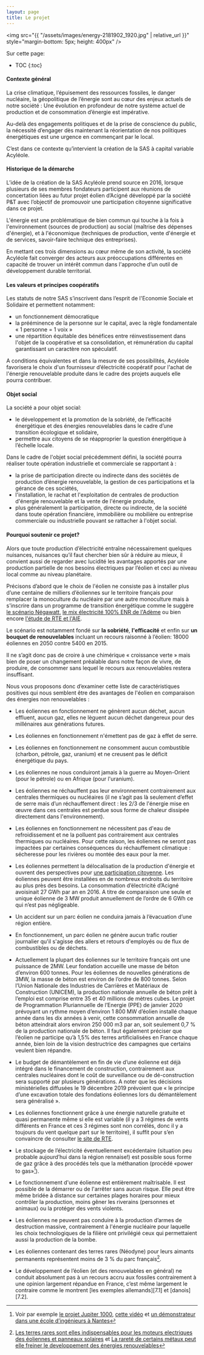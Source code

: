 ```yaml
---
layout: page
title: Le projet
---
```


<img src="{{ "/assets/images/energy-2181902_1920.jpg" | relative_url }}" 
     style="margin-bottom: 5px; height: 400px" />

Sur cette page:
* TOC
{:toc}

#### Contexte général

La crise climatique, l’épuisement des ressources fossiles, le danger nucléaire, la géopolitique de l’énergie sont au cœur des enjeux actuels de notre société : Une évolution en profondeur de notre système actuel de production et de consommation d’énergie est impérative.

Au-delà des engagements politiques et de la prise de conscience du public, la nécessité d’engager dès maintenant la réorientation de nos politiques énergétiques est une urgence en commençant par le local.

C’est dans ce contexte qu’intervient la création de la SAS à capital variable Acyléole.

#### Historique de la démarche

L’idée de la création de la SAS Acyléole prend source en 2016, lorsque plusieurs de ses membres fondateurs participent aux réunions de concertation liées au futur projet éolien d’Acigné développé par la société P&T avec l’objectif de promouvoir une participation citoyenne significative dans ce projet.

L'énergie est une problématique de bien commun qui touche à la fois à l'environnement (sources de production) au social (maîtrise des dépenses d'énergie), et à l'économique (techniques de production, vente d'énergie et de services, savoir-faire technique des entreprises).

En mettant ces trois dimensions au cœur même de son activité, la société Acyléole fait converger des acteurs aux préoccupations différentes en capacité de trouver un intérêt commun dans l'approche d’un outil de développement durable territorial.

#### Les valeurs et principes coopératifs

Les statuts de notre SAS s’inscrivent dans l’esprit de l'Economie Sociale et Solidaire et permettent notamment:

* un fonctionnement démocratique
* la prééminence de la personne sur le capital, avec la règle fondamentale « 1 personne = 1 voix »
* une répartition équitable des bénéfices entre réinvestissement dans l'objet de la coopérative et sa consolidation, et rémunération du capital garantissant un caractère non spéculatif.

A conditions équivalentes et dans la mesure de ses possibilités, Acyléole favorisera le choix d'un fournisseur d’électricité coopératif pour l'achat de l'énergie renouvelable produite dans le cadre des projets auquels elle pourra contribuer.

#### Objet social

La société a pour objet social:

* le développement et la promotion de la sobriété, de l’efficacité énergétique et des énergies renouvelables dans le cadre d’une transition écologique et solidaire,
* permettre aux citoyens de se réapproprier la question énergétique à l’échelle locale.

Dans le cadre de l'objet social précédemment défini, la société pourra réaliser toute opération industrielle et commerciale se rapportant à :

* la prise de participation directe ou indirecte dans des sociétés de production d’énergie renouvelable, la gestion de ces participations et la gérance de ces sociétés,
* l'installation, le rachat et l'exploitation de centrales de production d'énergie renouvelable et la vente de l'énergie produite,
* plus généralement la participation, directe ou indirecte, de la société dans toute opération financière, immobilière ou mobilière ou entreprise commerciale ou industrielle pouvant se rattacher à l'objet social.

#### Pourquoi soutenir ce projet?   

Alors que toute production d’électricité entraîne nécessairement quelques nuisances, nuisances qu’il faut chercher bien sûr à réduire au mieux, il convient aussi de regarder avec lucidité les avantages apportés par une production partielle de nos besoins électriques par l’éolien et ceci au niveau local comme au niveau planétaire.

Précisons d’abord que le choix de l'éolien ne consiste pas à installer plus d’une centaine de milliers d’éoliennes sur le territoire français pour remplacer la monoculture du nucléaire par une autre monoculture mais à s'inscrire dans un programme de transition énergétique comme le suggère [le scénario Négawatt][1.1], [le mix électricité 100% ENR de l'Adème][1.2] ou bien encore [l'étude de RTE et l'AIE][1.3].

Le scénario est notamment fondé sur **la sobriété**, **l'efficacité** et enfin sur **un bouquet de renouvelables** incluant un recours raisonné à l’éolien: 18000 éoliennes en 2050 contre 5400 en 2015.

Il ne s’agit donc pas de croire à une chimérique « croissance verte » mais bien de poser un changement préalable dans notre façon de vivre, de produire, de consommer sans lequel le recours aux renouvelables restera insuffisant.

Nous vous proposons donc d’examiner cette liste de caractéristiques positives qui nous semblent être des avantages de l'éolien en comparaison des énergies non renouvelables :

- Les éoliennes en fonctionnement ne génèrent aucun déchet, aucun effluent, aucun gaz, elles ne lèguent aucun déchet dangereux pour des millénaires aux générations futures.

- Les éoliennes en fonctionnement n'émettent pas de gaz à effet de serre.

- Les éoliennes en fonctionnement ne consomment aucun combustible (charbon, pétrole, gaz, uranium) et ne creusent pas le déficit énergétique du pays.

- Les éoliennes ne nous conduiront jamais à la guerre au Moyen-Orient (pour le pétrole) ou en Afrique (pour l'uranium).

- Les éoliennes ne réchauffent pas leur environnement contrairement aux centrales thermiques ou nucléaires (il ne s’agit pas là seulement d’effet de serre mais d’un réchauffement direct : les 2/3 de l'énergie mise en œuvre dans ces centrales est perdue sous forme de chaleur dissipée directement dans l'environnement).

- Les éoliennes en fonctionnement ne nécessitent pas d'eau de refroidissement et ne la polluent pas contrairement aux centrales thermiques ou nucléaires. Pour cette raison, les éoliennes ne seront pas impactées par certaines conséquences du réchauffement climatique : sécheresse pour les rivières ou montée des eaux pour la mer.

- Les éoliennes permettent la délocalisation de la production d'énergie et ouvrent des perspectives pour [une participation citoyenne][5]. Les éoliennes peuvent être installées en de nombreux endroits du territoire au plus près des besoins. La consommation d’électricité d’Acigné avoisinait 27 GWh par an en 2016. A titre de comparaison une seule et unique éolienne de 3 MW produit annuellement de l’ordre de 6 GWh ce qui n’est pas négligeable.

- Un accident sur un parc éolien ne conduira jamais à l’évacuation d’une région entière.

- En fonctionnement, un parc éolien ne génère aucun trafic routier journalier qu'il s'agisse des allers et retours d'employés ou de flux de combustibles ou de déchets.

- Actuellement la plupart des éoliennes sur le territoire français ont une puissance de 2MW. Leur fondation accueille une masse de béton d’environ 600 tonnes. Pour les éoliennes de nouvelles générations de 3MW, la masse de béton est environ de l’ordre de 800 tonnes. Selon l’Union Nationale des Industries de Carrières et Matériaux de Construction (UNICEM), la production nationale annuelle de béton prêt à l’emploi est comprise entre 35 et 40 millions de mètres cubes.
Le projet de Programmation Pluriannuelle de l’Energie (PPE) de janvier 2020 prévoyant un rythme moyen d’environ 1 800 MW d’éolien installé chaque année dans les dix années à venir, cette consommation annuelle de béton atteindrait alors environ 250 000 m3 par an, soit seulement 0,7 % de la production nationale de béton.  Il faut également préciser que l’éolien ne participe qu’à 1,5% des terres artificialisées en France chaque année, bien loin de la vision destructrice des campagnes que certains veulent bien répandre.

- Le budget de démantèlement en fin de vie d’une éolienne est déjà intégré dans le financement de construction, contrairement aux centrales nucléaires dont le coût de surveillance ou de dé-construction sera supporté par plusieurs générations. A noter que les décisions ministérielles diffusées le 19 décembre 2019 prévoient que « le principe d’une excavation totale des fondations éoliennes lors du démantèlement sera généralisé ».

- Les éoliennes fonctionnent grâce à une énergie naturelle gratuite et quasi permanente même si elle est variable  (il y a 3 régimes de vents différents en France et ces 3 régimes sont non corrélés, donc il y a toujours du vent quelque part sur le territoire), il suffit pour s’en convaincre de consulter [le site de RTE][2].

- Le stockage de l’électricité éventuellement excédentaire (situation peu probable aujourd’hui dans la région rennaise!) est possible sous forme de gaz grâce à des procédés tels que la méthanation (procédé «power to gas»[^1]).

- Le fonctionnement d'une éolienne est entièrement maîtrisable. Il est possible de la démarrer ou de l'arrêter sans aucun risque. Elle peut être même bridée à distance sur certaines plages horaires pour mieux contrôler la production, moins gêner les riverains (personnes et animaux) ou la protéger des vents violents.

- Les éoliennes ne peuvent pas conduire à la production d’armes de destruction massive, contrairement à l'énergie nucléaire pour laquelle les choix technologiques de la filière ont privilégié ceux qui permettaient aussi la production de la bombe.

- Les éoliennes contenant des terres rares (Néodyne) pour leurs aimants permanents représentent moins de 3 % du parc français[^2].

- Le développement de l’éolien (et des renouvelables en général) ne conduit absolument pas à un recours accru aux fossiles contrairement à une opinion largement répandue en France, c’est même largement le contraire comme le montrent [les exemples allemands][7.1] et [danois][7.2].

[^1]: Voir par exemple [le projet Jupiter 1000](https://www.jupiter1000.eu/), [cette vidéo](https://www.youtube.com/watch?v=njcTodX6lyI) et [un démonstrateur dans une école d’ingénieurs à Nantes](https://polytech.univ-nantes.fr/une-ecole-sur-3-campus/actualites/le-demonstrateur-power-to-gas-entre-en-service-sur-le-site-de-la-chantrerie--2180311.kjsp)
[^2]: [Les terres rares sont elles indispensables pour les moteurs electriques des éoliennes et panneaux solaires](https://www.techniques-ingenieur.fr/actualite/articles/les-terres-rares-sont-elles-indispensables-pour-les-moteurs-electriques-les-eoliennes-et-les-panneaux-solaires-1300/)  et [La rareté de certains métaux peut elle freiner le developpement des énergies renouvelables](https://decrypterlenergie.org/la-rarete-de-certains-metaux-peut-elle-freiner-le-developpement-des-energies-renouvelables)

[1.1]: https://negawatt.org
[1.2]: https://www.ademe.fr/mix-electrique-100-renouvelables-a-2050-evaluation-macro-economique
[1.3]: https://www.rte-france.com/actualites/rte-aie-publient-etude-forte-part-energies-renouvelables-horizon-2050
[2]: http://www.rte-france.com/fr/eco2mix/eco2mix-mix-energetique
[3]: http://energie-partagee.org/
[4.1]: https://journaldelenergie.com/nucleaire/contre-verites-allemagne-sortie-nucleaire/  
[4.2]: https://www.revolution-energetique.com/la-performance-du-bon-eleve-danois-75-delectricite-renouvelable-en-2019/
[5]: http://energie-partagee.org/